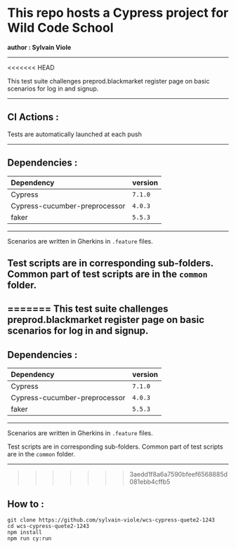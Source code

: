 # This repo hosts a Cypress project for Wild Code School #

**author : Sylvain Viole**

---
<<<<<<< HEAD

This test suite challenges preprod.blackmarket register page on basic scenarios for log in and signup.

---

## CI Actions : ##

Tests are automatically launched at each push

---

## Dependencies : ##
|Dependency|version|
|:-|:-|
|Cypress|`7.1.0`|
|Cypress-cucumber-preprocessor| `4.0.3`|
|faker| `5.5.3`|
---
Scenarios are written in Gherkins in `.feature`  files.

Test scripts are in corresponding sub-folders.
Common part of test scripts are in the `common` folder.
---
=======
This test suite challenges preprod.blackmarket register page on basic scenarios for log in and signup.
---
## Dependencies : ##
|Dependency|version|
|:-|:-|
|Cypress|`7.1.0`|
|Cypress-cucumber-preprocessor| `4.0.3`|
|faker| `5.5.3`|
---

Scenarios are written in Gherkins in `.feature`  files.

Test scripts are in corresponding sub-folders.
Common part of test scripts are in the `common` folder.

---
>>>>>>> 3aedd1f8a6a7590bfeef6568885d081ebb4cffb5
## How to : ##

```
git clone https://github.com/sylvain-viole/wcs-cypress-quete2-1243
cd wcs-cypress-quete2-1243
npm install
npm run cy:run
```

 

